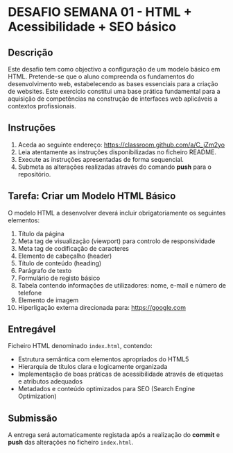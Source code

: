 # DESAFIO SEMANA 01 - HTML + Acessibilidade + SEO básico

## Descrição

Este desafio tem como objectivo a configuração de um modelo básico em HTML. Pretende-se que o aluno compreenda os fundamentos do desenvolvimento web, estabelecendo as bases essenciais para a criação de websites. Este exercício constitui uma base prática fundamental para a aquisição de competências na construção de interfaces web aplicáveis a contextos profissionais.

## Instruções

1. Aceda ao seguinte endereço: https://classroom.github.com/a/C_jZm2yo 
2. Leia atentamente as instruções disponibilizadas no ficheiro README.
3. Execute as instruções apresentadas de forma sequencial.
4. Submeta as alterações realizadas através do comando **push** para o repositório.

## Tarefa: Criar um Modelo HTML Básico

O modelo HTML a desenvolver deverá incluir obrigatoriamente os seguintes elementos:

1. Título da página
2. Meta tag de visualização (viewport) para controlo de responsividade
3. Meta tag de codificação de caracteres
4. Elemento de cabeçalho (header)
5. Título de conteúdo (heading)
6. Parágrafo de texto
7. Formulário de registo básico
8. Tabela contendo informações de utilizadores: nome, e-mail e número de telefone
9. Elemento de imagem
10. Hiperligação externa direcionada para: https://google.com

## Entregável

Ficheiro HTML denominado `index.html`, contendo:

* Estrutura semântica com elementos apropriados do HTML5
* Hierarquia de títulos clara e logicamente organizada
* Implementação de boas práticas de acessibilidade através de etiquetas e atributos adequados
* Metadados e conteúdo optimizados para SEO (Search Engine Optimization)

## Submissão

A entrega será automaticamente registada após a realização do **commit** e **push** das alterações no ficheiro `index.html`.